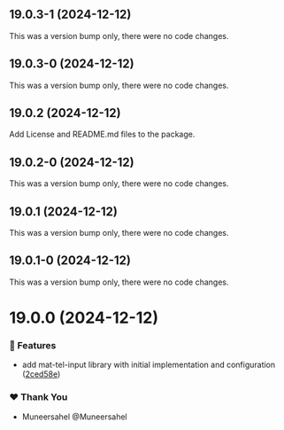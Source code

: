 ## 19.0.3-1 (2024-12-12)

This was a version bump only, there were no code changes.

## 19.0.3-0 (2024-12-12)

This was a version bump only, there were no code changes.

## 19.0.2 (2024-12-12)

Add License and README.md files to the package.

## 19.0.2-0 (2024-12-12)

This was a version bump only, there were no code changes.

## 19.0.1 (2024-12-12)

This was a version bump only, there were no code changes.

## 19.0.1-0 (2024-12-12)

This was a version bump only, there were no code changes.

# 19.0.0 (2024-12-12)

### 🚀 Features

- add mat-tel-input library with initial implementation and configuration ([2ced58e](https://github.com/Muneersahel/mat-tel-input/commit/2ced58e))

### ❤️ Thank You

- Muneersahel @Muneersahel

